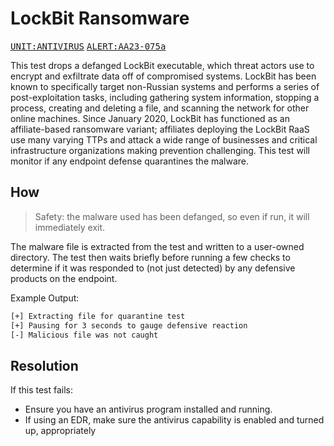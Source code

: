 # LockBit Ransomware

<kbd>[UNIT:ANTIVIRUS](https://docs.preludesecurity.com/docs/security-policy#antivirus)</kbd>
<kbd>[ALERT:AA23-075a](https://www.cisa.gov/news-events/cybersecurity-advisories/aa23-075a)</kbd>

This test drops a defanged LockBit executable, which threat actors use to encrypt and exfiltrate data off of compromised systems. LockBit has been known to specifically target non-Russian systems and performs a series of post-exploitation tasks, including gathering system information, stopping a process, creating and deleting a file, and scanning the network for other online machines. Since January 2020, LockBit has functioned as an affiliate-based ransomware variant; affiliates deploying the LockBit RaaS use many varying TTPs and attack a wide range of businesses and critical infrastructure organizations making prevention challenging. This test will monitor if any endpoint defense quarantines the malware.

## How

> Safety: the malware used has been defanged, so even if run, it will immediately exit.

The malware file is extracted from the test and written to a user-owned directory. The test then waits briefly before running a few checks to determine if it was responded to (not just detected) by any defensive products on the endpoint.

Example Output:
```bash
[+] Extracting file for quarantine test
[+] Pausing for 3 seconds to gauge defensive reaction
[-] Malicious file was not caught
```

## Resolution

If this test fails:

* Ensure you have an antivirus program installed and running.
* If using an EDR, make sure the antivirus capability is enabled and turned up, appropriately

